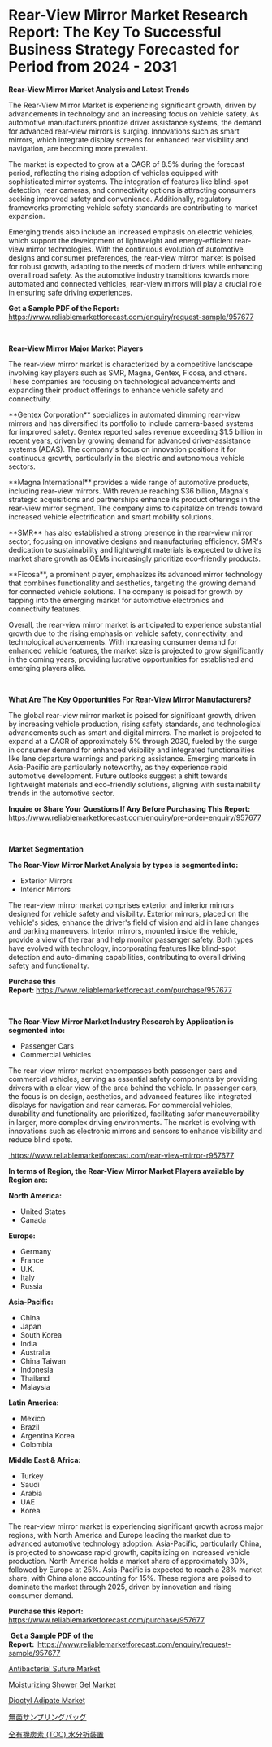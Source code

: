 <p><h1>Rear-View Mirror Market Research Report: The Key To Successful Business Strategy Forecasted for Period from 2024 - 2031</h1></p><p><strong>Rear-View Mirror Market Analysis and Latest Trends</strong></p>
<p><p>The Rear-View Mirror Market is experiencing significant growth, driven by advancements in technology and an increasing focus on vehicle safety. As automotive manufacturers prioritize driver assistance systems, the demand for advanced rear-view mirrors is surging. Innovations such as smart mirrors, which integrate display screens for enhanced rear visibility and navigation, are becoming more prevalent. </p><p>The market is expected to grow at a CAGR of 8.5% during the forecast period, reflecting the rising adoption of vehicles equipped with sophisticated mirror systems. The integration of features like blind-spot detection, rear cameras, and connectivity options is attracting consumers seeking improved safety and convenience. Additionally, regulatory frameworks promoting vehicle safety standards are contributing to market expansion.</p><p>Emerging trends also include an increased emphasis on electric vehicles, which support the development of lightweight and energy-efficient rear-view mirror technologies. With the continuous evolution of automotive designs and consumer preferences, the rear-view mirror market is poised for robust growth, adapting to the needs of modern drivers while enhancing overall road safety. As the automotive industry transitions towards more automated and connected vehicles, rear-view mirrors will play a crucial role in ensuring safe driving experiences.</p></p>
<p><strong>Get a Sample PDF of the Report:&nbsp;</strong> <a href="https://www.reliablemarketforecast.com/enquiry/request-sample/957677">https://www.reliablemarketforecast.com/enquiry/request-sample/957677</a></p>
<p>&nbsp;</p>
<p><strong>Rear-View Mirror Major Market Players</strong></p>
<p><p>The rear-view mirror market is characterized by a competitive landscape involving key players such as SMR, Magna, Gentex, Ficosa, and others. These companies are focusing on technological advancements and expanding their product offerings to enhance vehicle safety and connectivity.</p><p>**Gentex Corporation** specializes in automated dimming rear-view mirrors and has diversified its portfolio to include camera-based systems for improved safety. Gentex reported sales revenue exceeding $1.5 billion in recent years, driven by growing demand for advanced driver-assistance systems (ADAS). The company's focus on innovation positions it for continuous growth, particularly in the electric and autonomous vehicle sectors.</p><p>**Magna International** provides a wide range of automotive products, including rear-view mirrors. With revenue reaching $36 billion, Magna's strategic acquisitions and partnerships enhance its product offerings in the rear-view mirror segment. The company aims to capitalize on trends toward increased vehicle electrification and smart mobility solutions.</p><p>**SMR** has also established a strong presence in the rear-view mirror sector, focusing on innovative designs and manufacturing efficiency. SMR's dedication to sustainability and lightweight materials is expected to drive its market share growth as OEMs increasingly prioritize eco-friendly products.</p><p>**Ficosa**, a prominent player, emphasizes its advanced mirror technology that combines functionality and aesthetics, targeting the growing demand for connected vehicle solutions. The company is poised for growth by tapping into the emerging market for automotive electronics and connectivity features.</p><p>Overall, the rear-view mirror market is anticipated to experience substantial growth due to the rising emphasis on vehicle safety, connectivity, and technological advancements. With increasing consumer demand for enhanced vehicle features, the market size is projected to grow significantly in the coming years, providing lucrative opportunities for established and emerging players alike.</p></p>
<p>&nbsp;</p>
<p><strong>What Are The Key Opportunities For Rear-View Mirror Manufacturers?</strong></p>
<p><p>The global rear-view mirror market is poised for significant growth, driven by increasing vehicle production, rising safety standards, and technological advancements such as smart and digital mirrors. The market is projected to expand at a CAGR of approximately 5% through 2030, fueled by the surge in consumer demand for enhanced visibility and integrated functionalities like lane departure warnings and parking assistance. Emerging markets in Asia-Pacific are particularly noteworthy, as they experience rapid automotive development. Future outlooks suggest a shift towards lightweight materials and eco-friendly solutions, aligning with sustainability trends in the automotive sector.</p></p>
<p><strong>Inquire or Share Your Questions If Any Before Purchasing This Report:</strong> <a href="https://www.reliablemarketforecast.com/enquiry/pre-order-enquiry/957677">https://www.reliablemarketforecast.com/enquiry/pre-order-enquiry/957677</a></p>
<p>&nbsp;</p>
<p><strong>Market Segmentation</strong></p>
<p><strong>The Rear-View Mirror Market Analysis by types is segmented into:</strong></p>
<p><ul><li>Exterior Mirrors</li><li>Interior Mirrors</li></ul></p>
<p><p>The rear-view mirror market comprises exterior and interior mirrors designed for vehicle safety and visibility. Exterior mirrors, placed on the vehicle's sides, enhance the driver's field of vision and aid in lane changes and parking maneuvers. Interior mirrors, mounted inside the vehicle, provide a view of the rear and help monitor passenger safety. Both types have evolved with technology, incorporating features like blind-spot detection and auto-dimming capabilities, contributing to overall driving safety and functionality.</p></p>
<p><strong>Purchase this Report:&nbsp;</strong><a href="https://www.reliablemarketforecast.com/purchase/957677">https://www.reliablemarketforecast.com/purchase/957677</a></p>
<p>&nbsp;</p>
<p><strong>The Rear-View Mirror Market Industry Research by Application is segmented into:</strong></p>
<p><ul><li>Passenger Cars</li><li>Commercial Vehicles</li></ul></p>
<p><p>The rear-view mirror market encompasses both passenger cars and commercial vehicles, serving as essential safety components by providing drivers with a clear view of the area behind the vehicle. In passenger cars, the focus is on design, aesthetics, and advanced features like integrated displays for navigation and rear cameras. For commercial vehicles, durability and functionality are prioritized, facilitating safer maneuverability in larger, more complex driving environments. The market is evolving with innovations such as electronic mirrors and sensors to enhance visibility and reduce blind spots.</p></p>
<p><a href="https://www.reliablemarketforecast.com/rear-view-mirror-r957677">&nbsp;https://www.reliablemarketforecast.com/rear-view-mirror-r957677</a></p>
<p><strong>In terms of Region, the Rear-View Mirror Market Players available by Region are:</strong></p>
<p>
    <p> <strong> North America: </strong>
        <ul>
            <li>United States</li>
            <li>Canada</li>
        </ul>
        </p> 
    <p> <strong> Europe: </strong>
        <ul>
            <li>Germany</li>
            <li>France</li>
            <li>U.K.</li>
            <li>Italy</li>
            <li>Russia</li>
        </ul>
        </p> 
    <p> <strong> Asia-Pacific: </strong>
        <ul>
            <li>China</li>
            <li>Japan</li>
            <li>South Korea</li>
            <li>India</li>
            <li>Australia</li>
            <li>China Taiwan</li>
            <li>Indonesia</li>
            <li>Thailand</li>
            <li>Malaysia</li>
        </ul>
        </p> 
    <p> <strong> Latin America: </strong>
        <ul>
            <li>Mexico</li>
            <li>Brazil</li>
            <li>Argentina Korea</li>
            <li>Colombia</li>
        </ul>
        </p> 
    <p> <strong> Middle East & Africa: </strong>
        <ul>
            <li>Turkey</li>
            <li>Saudi</li>
            <li>Arabia</li>
            <li>UAE</li>
            <li>Korea</li>
        </ul>
    </p>
    </p>
<p><p>The rear-view mirror market is experiencing significant growth across major regions, with North America and Europe leading the market due to advanced automotive technology adoption. Asia-Pacific, particularly China, is projected to showcase rapid growth, capitalizing on increased vehicle production. North America holds a market share of approximately 30%, followed by Europe at 25%. Asia-Pacific is expected to reach a 28% market share, with China alone accounting for 15%. These regions are poised to dominate the market through 2025, driven by innovation and rising consumer demand.</p></p>
<p><strong>Purchase this Report: </strong><a href="https://www.reliablemarketforecast.com/purchase/957677">https://www.reliablemarketforecast.com/purchase/957677</a></p>
<p>&nbsp;<strong>Get a Sample PDF of the Report:&nbsp;&nbsp;</strong><a href="https://www.reliablemarketforecast.com/enquiry/request-sample/957677">https://www.reliablemarketforecast.com/enquiry/request-sample/957677</a></p>
<p><strong></strong></p>
<p><p><a href="https://www.linkedin.com/pulse/future-ready-strategic-insights-global-antibacterial-7jsje?trackingId=50T26iOJRhasifiqoryOtw%3D%3D">Antibacterial Suture Market</a></p><p><a href="https://www.linkedin.com/pulse/what-innovations-shaping-moisturizing-shower-gel-market-yrrse?trackingId=UDQPNYSYSx6Hoab3MXRUww%3D%3D">Moisturizing Shower Gel Market</a></p><p><a href="https://issuu.com/reportprime-2/docs/dioctyl-adipate-market-size-2030.pp_5ee8f07334d86a">Dioctyl Adipate Market</a></p><p><a href="https://medium.com/@cryptoasu_20150/aseptic-sampling-bag-market-%E3%81%AE%E3%82%B0%E3%83%AD%E3%83%BC%E3%83%90%E3%83%AB%E5%B8%82%E5%A0%B4%E6%A6%82%E8%A6%81%E3%81%AF-%E4%B8%96%E7%95%8C%E3%81%8A%E3%82%88%E3%81%B3%E4%B8%BB%E8%A6%81%E5%B8%82%E5%A0%B4%E3%81%AB%E3%81%8A%E3%81%91%E3%82%8B%E6%A5%AD%E7%95%8C%E3%81%AB%E5%BD%B1%E9%9F%BF%E3%82%92%E4%B8%8E%E3%81%88%E3%82%8B%E4%B8%BB%E8%A6%81%E3%81%AA%E3%83%88%E3%83%AC%E3%83%B3%E3%83%89%E3%81%AB%E3%81%A4%E3%81%84%E3%81%A6-%E7%8B%AC%E8%87%AA%E3%81%AE%E8%A6%96%E7%82%B9%E3%82%92%E6%8F%90%E4%BE%9B%E3%81%97%E3%81%BE%E3%81%99-7e3113450b7b">無菌サンプリングバッグ</a></p><p><a href="https://medium.com/@cryptoasu_20150/total-organic-carbon-toc-water-analyzer-5006172a3675">全有機炭素 (TOC) 水分析装置</a></p></p>
